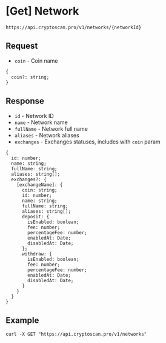 # [Get] Network

```
https://api.cryptoscan.pro/v1/networks/{networkId}
```

## Request

- `coin` - Coin name

```
{
  coin?: string;
}
```

## Response

- `id` - Network ID
- `name` - Network name
- `fullName` - Network full name
- `aliases` - Network aliases
- `exchanges` - Exchanges statuses, includes with `coin` param

```
{
  id: number;
  name: string;
  fullName: string;
  aliases: string[];
  exchanges?: {
    [exchangeName]: {
      coin: string;
      id: number;
      name: string;
      fullName: string;
      aliases: string[];
      deposit: {
        isEnabled: boolean;
        fee: number;
        percentageFee: number;
        enabledAt: Date;
        disabledAt: Date;
      };
      withdraw: {
        isEnabled: boolean;
        fee: number;
        percentageFee: number;
        enabledAt: Date;
        disabledAt: Date;
      }
    }
  }
}
```

## Example

```
curl -X GET "https://api.cryptoscan.pro/v1/networks"
```
